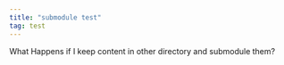 ```yaml
---
title: "submodule test"
tag: test
---
```



What Happens if I keep content in other directory and submodule them?